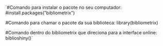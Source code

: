 `#Comando para instalar o pacote no seu computador:
#install.packages("bibliometrix")

#Comando para chamar o pacote da sua biblioteca:
library(bibliometrix)

#Comando dentro do bibliometrix que direciona para a interface online:
biblioshiny()`

